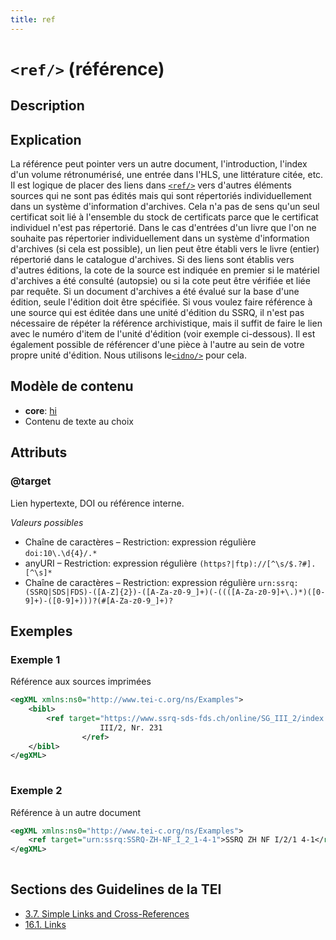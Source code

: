 ```yaml
---
title: ref
---
```




# `<ref/>` (référence)

## Description



## Explication

La référence peut pointer vers un autre document, l'introduction, l'index d'un volume rétronumérisé, une entrée dans l'HLS, une littérature citée, etc. Il est logique de placer des liens dans [`<ref/>`](ref.md)  vers d'autres éléments sources qui ne sont pas édités mais qui sont répertoriés individuellement dans un système d'information d'archives. Cela n'a pas de sens qu'un seul certificat soit lié à l'ensemble du stock de certificats parce que le certificat individuel n'est pas répertorié. Dans le cas d'entrées d'un livre que l'on ne souhaite pas répertorier individuellement dans un système d'information d'archives (si cela est possible), un lien peut être établi vers le livre (entier) répertorié dans le catalogue d'archives. Si des liens sont établis vers d'autres éditions, la cote de la source est indiquée en premier si le matériel d'archives a été consulté (autopsie) ou si la cote peut être vérifiée et liée par requête. Si un document d'archives a été évalué sur la base d'une édition, seule l'édition doit être spécifiée. Si vous voulez faire référence à une source qui est éditée dans une unité d'édition du SSRQ, il n'est pas nécessaire de répéter la référence archivistique, mais il suffit de faire le lien avec le numéro d'item de l'unité d'édition (voir exemple ci-dessous). Il est également possible de référencer d'une pièce à l'autre au sein de votre propre unité d'édition. Nous utilisons le[`<idno/>`](idno.md)  pour cela.

## Modèle de contenu

- **core**: [hi](hi.md)
- Contenu de texte au choix

## Attributs

### @target

Lien hypertexte, DOI ou référence interne.

*Valeurs possibles*

- Chaîne de caractères – Restriction: expression régulière `doi:10\.\d{4}/.*`
- anyURI – Restriction: expression régulière `(https?|ftp)://[^\s/$.?#].[^\s]*`
- Chaîne de caractères – Restriction: expression régulière `urn:ssrq:(SSRQ|SDS|FDS)-([A-Z]{2})-([A-Za-z0-9_]+)(-((([A-Za-z0-9]+\.)*)([0-9]+)-([0-9]+)))?(#[A-Za-z0-9_]+)?`

## Exemples

### Exemple 1

Référence aux sources imprimées

```xml
<egXML xmlns:ns0="http://www.tei-c.org/ns/Examples">
    <bibl>
        <ref target="https://www.ssrq-sds-fds.ch/online/SG_III_2/index.html#p_858">SSRQ SG
                    III/2, Nr. 231
                </ref>
    </bibl>
</egXML>
               
```

### Exemple 2

Référence à un autre document

```xml
<egXML xmlns:ns0="http://www.tei-c.org/ns/Examples">
    <ref target="urn:ssrq:SSRQ-ZH-NF_I_2_1-4-1">SSRQ ZH NF I/2/1 4-1</ref>
</egXML>
               
```

## Sections des Guidelines de la TEI

- [3.7. Simple Links and Cross-References](https://www.tei-c.org/release/doc/tei-p5-doc/en/html/CO.html#COXR)
- [16.1. Links](https://www.tei-c.org/release/doc/tei-p5-doc/en/html/SA.html#SAPT)